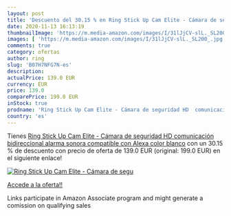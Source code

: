 ```yaml
---
layout: post
title: 'Descuento del 30.15 % en Ring Stick Up Cam Elite - Cámara de segu'
date: 2020-11-13 16:13:19
thumbnailImage: 'https://m.media-amazon.com/images/I/31lJjCV-slL._SL200_.jpg'
images: [ 'https://m.media-amazon.com/images/I/31lJjCV-slL._SL200_.jpg' ]
comments: true
category: ofertas
author: ring
slug: 'B07H7NFG7N-es'
description:
actualPrice: 139.0 EUR
currency: EUR
price: 139.0
comparePrice: 199.0 EUR
inStock: true
prodname: 'Ring Stick Up Cam Elite - Cámara de seguridad HD  comunicación bidireccional  alarma sonora  compatible con Alexa  color blanco'
country: 'es'
---
```


Tienes [Ring Stick Up Cam Elite - Cámara de seguridad HD  comunicación bidireccional  alarma sonora  compatible con Alexa  color blanco](https://www.amazon.es/dp/B07H7NFG7N/?tag=tolees-21) con un 30.15 % de descuento con precio de oferta de 139.0 EUR (original: 199.0 EUR) en el siguiente enlace!

[![Ring Stick Up Cam Elite - Cámara de segu](https://m.media-amazon.com/images/I/31lJjCV-slL._SL200_.jpg)](https://www.amazon.es/dp/B07H7NFG7N/?tag=tolees-21)

[Accede a la oferta!!](https://www.amazon.es/dp/B07H7NFG7N/?tag=tolees-21)

Links participate in Amazon Associate program and might generate a comission on qualifying sales


